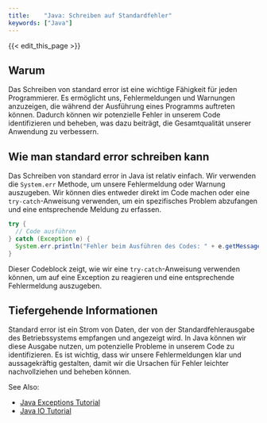 ```yaml
---
title:    "Java: Schreiben auf Standardfehler"
keywords: ["Java"]
---
```


{{< edit_this_page >}}

## Warum

Das Schreiben von standard error ist eine wichtige Fähigkeit für jeden Programmierer. Es ermöglicht uns, Fehlermeldungen und Warnungen anzuzeigen, die während der Ausführung eines Programms auftreten können. Dadurch können wir potenzielle Fehler in unserem Code identifizieren und beheben, was dazu beiträgt, die Gesamtqualität unserer Anwendung zu verbessern.

## Wie man standard error schreiben kann

Das Schreiben von standard error in Java ist relativ einfach. Wir verwenden die `System.err` Methode, um unsere Fehlermeldung oder Warnung auszugeben. Wir können dies entweder direkt im Code machen oder eine `try-catch`-Anweisung verwenden, um ein spezifisches Problem abzufangen und eine entsprechende Meldung zu erfassen.

```java
try {
  // Code ausführen
} catch (Exception e) {
  System.err.println("Fehler beim Ausführen des Codes: " + e.getMessage());
}
```

Dieser Codeblock zeigt, wie wir eine `try-catch`-Anweisung verwenden können, um auf eine Exception zu reagieren und eine entsprechende Fehlermeldung auszugeben.

## Tiefergehende Informationen

Standard error ist ein Strom von Daten, der von der Standardfehlerausgabe des Betriebssystems empfangen und angezeigt wird. In Java können wir diese Ausgabe nutzen, um potenzielle Probleme in unserem Code zu identifizieren. Es ist wichtig, dass wir unsere Fehlermeldungen klar und aussagekräftig gestalten, damit wir die Ursachen für Fehler leichter nachvollziehen und beheben können.

See Also: 
* [Java Exceptions Tutorial](https://www.w3schools.com/java/java_exceptions.asp)
* [Java IO Tutorial](https://www.baeldung.com/java-io)